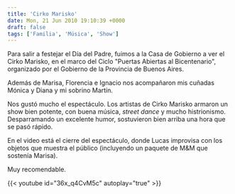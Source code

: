 ```yaml
---
title: 'Cirko Marisko'
date: Mon, 21 Jun 2010 19:10:39 +0000
draft: false
tags: ['Familia', 'Música', 'Show']
---
```


Para salir a festejar el Día del Padre, fuimos a la Casa de Gobierno a ver el Cirko Marisko, 
en el marco del Ciclo "Puertas Abiertas al Bicentenario", organizado por el 
Gobierno de la Provincia de Buenos Aires. 

Además de Marisa, Florencia e Ignacio nos acompañaron mis cuñadas Mónica y Diana y mi sobrino Martín.

Nos gustó mucho el espectáculo. Los artistas de Cirko Marisko armaron un show 
bien potente, con buena música, _street dance_ y mucho histrionismo. 
Desparramando un excelente humor, sostuvieron bien arriba una hora que se pasó rápido.

En el video está el cierre del espectáculo, donde Lucas improvisa con los 
objetos que muestra el público (incluyendo un paquete de M&M que sostenía Marisa). 

Muy recomendable.

{{< youtube id="36x_q4CvM5c" autoplay="true" >}}
